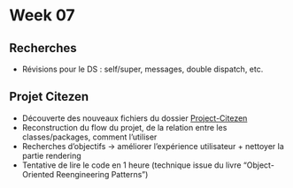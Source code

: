 # Week 07

## Recherches

- Révisions pour le DS : self/super, messages, double dispatch, etc.

## Projet Citezen

- Découverte des nouveaux fichiers du dossier [Project-Citezen](https://github.com/UnivLille-Meta/Miage22/tree/main/Project-Citezen)
- Reconstruction du flow du projet, de la relation entre les classes/packages, comment l’utiliser
- Recherches d’objectifs → améliorer l’expérience utilisateur + nettoyer la partie rendering
- Tentative de lire le code en 1 heure (technique issue du livre “Object-Oriented Reengineering Patterns”)
